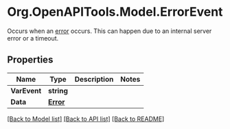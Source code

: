# Org.OpenAPITools.Model.ErrorEvent
Occurs when an [error](/docs/guides/error-codes/api-errors) occurs. This can happen due to an internal server error or a timeout.

## Properties

Name | Type | Description | Notes
------------ | ------------- | ------------- | -------------
**VarEvent** | **string** |  | 
**Data** | [**Error**](Error.md) |  | 

[[Back to Model list]](../README.md#documentation-for-models) [[Back to API list]](../README.md#documentation-for-api-endpoints) [[Back to README]](../README.md)

